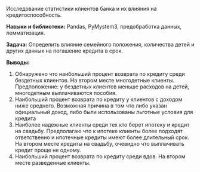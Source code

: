 Исследование статистики клиентов банка и их влияния на кредитоспособность. 

**Навыки и библиотеки:**
Pandas, PyMystem3, предобработка данных, лемматизация.

**Задача:**
Определить влияние семейного положения, количества детей и других данных на погашение кредита в срок.

**Выводы:**
1. Обнаружено что наибольший процент возврата по кредиту среди бездетных клиентов. 
На втором месте многодетные клиенты. Предположение: у бездетных клиентов меньше расходов на детей, многодетным выплачиваются пособия.
2. Наибольший процент возврата по кредиту у клиентов с доходом ниже среднего. Возможная причина в том что либо указан официальный доход, либо были использованы льготные условия для кредита
3. Наиболее надежные клиенты среди тех кто берет ипотеку и кредит на свадьбу. Предполагаю что к ипотеке клиенты более подходят ответственно и ипотечные кредиты имеют более длительный срок. На втором месте кредиты на свадьбу, очевидно что выплачивать кредит проще не одному.
4. Наибольший процент возврата по кредиту среди вдов. На втором месте разведенные клиенты.
